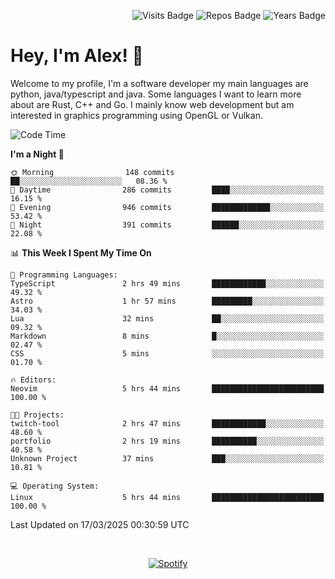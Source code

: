 <p align="right">
  <img src="https://badges.pufler.dev/visits/Alextibtab/Alextibtab" alt="Visits Badge">
  <img src="https://badges.pufler.dev/repos/Alextibtab/" alt="Repos Badge">
  <img src="https://badges.pufler.dev/years/Alextibtab/" alt="Years Badge">
</p>

<h1 align="left">Hey, I'm Alex! 💽 </h1>

Welcome to my profile, I'm a software developer my main languages are python, java/typescript and java. Some languages I want to learn more about are Rust, C++ and Go. I mainly know web development but am interested in graphics programming using OpenGL or Vulkan.

<!--START_SECTION:waka-->
![Code Time](http://img.shields.io/badge/Code%20Time-135%20hrs%2032%20mins-blue)

**I'm a Night 🦉** 

```text
🌞 Morning                148 commits         ██░░░░░░░░░░░░░░░░░░░░░░░   08.36 % 
🌆 Daytime                286 commits         ████░░░░░░░░░░░░░░░░░░░░░   16.15 % 
🌃 Evening                946 commits         █████████████░░░░░░░░░░░░   53.42 % 
🌙 Night                  391 commits         ██████░░░░░░░░░░░░░░░░░░░   22.08 % 
```


📊 **This Week I Spent My Time On** 

```text
💬 Programming Languages: 
TypeScript               2 hrs 49 mins       ████████████░░░░░░░░░░░░░   49.32 % 
Astro                    1 hr 57 mins        █████████░░░░░░░░░░░░░░░░   34.03 % 
Lua                      32 mins             ██░░░░░░░░░░░░░░░░░░░░░░░   09.32 % 
Markdown                 8 mins              █░░░░░░░░░░░░░░░░░░░░░░░░   02.47 % 
CSS                      5 mins              ░░░░░░░░░░░░░░░░░░░░░░░░░   01.70 % 

🔥 Editors: 
Neovim                   5 hrs 44 mins       █████████████████████████   100.00 % 

🐱‍💻 Projects: 
twitch-tool              2 hrs 47 mins       ████████████░░░░░░░░░░░░░   48.60 % 
portfolio                2 hrs 19 mins       ██████████░░░░░░░░░░░░░░░   40.58 % 
Unknown Project          37 mins             ███░░░░░░░░░░░░░░░░░░░░░░   10.81 % 

💻 Operating System: 
Linux                    5 hrs 44 mins       █████████████████████████   100.00 % 
```


 Last Updated on 17/03/2025 00:30:59 UTC
<!--END_SECTION:waka-->
&nbsp;<div align="center">
  [![Spotify](https://spotify-now-playing-wine-six.vercel.app/api/spotify?border_color=ffffff)](https://open.spotify.com/user/pmo1v2ejnt42kgp5jar5drtag)
</div>

